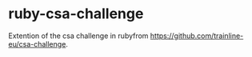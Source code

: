 # ruby-csa-challenge
Extention of the csa challenge in rubyfrom https://github.com/trainline-eu/csa-challenge.
